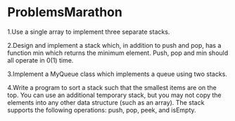 # ProblemsMarathon

1.Use a single array to implement three separate stacks.

2.Design and implement a stack which, in addition to push and pop, has a function min which returns the minimum element. Push, pop and min should all operate in 0(1) time.

3.Implement a MyQueue class which implements a queue using two stacks.

4.Write a program to sort a stack such that the smallest items are on the top. You can use an additional temporary stack, but you may not copy the elements into any other data structure (such as an array). The stack supports the following operations: push, pop, peek, and isEmpty.
